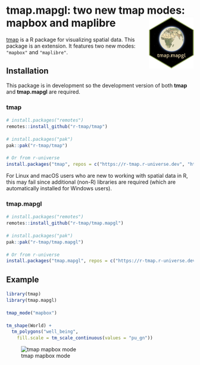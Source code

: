 
# tmap.mapgl: two new tmap modes: mapbox and maplibre <img src="man/figures/logo.png" align="right" height="139" alt="" />

[tmap](https://r-tmap.github.io/tmap/) is a R package for visualizing
spatial data. This package is an extension. It features two new modes:
`"mapbox"` and `"maplibre"`.

## Installation

This package is in development so the development version of both
**tmap** and **tmap.mapgl** are required.

### tmap

``` r
# install.packages("remotes")
remotes::install_github("r-tmap/tmap")

# install.packages("pak")
pak::pak("r-tmap/tmap")

# Or from r-universe
install.packages("tmap", repos = c("https://r-tmap.r-universe.dev", "https://cloud.r-project.org"))
```

For Linux and macOS users who are new to working with spatial data in R,
this may fail since additional (non-R) libraries are required (which are
automatically installed for Windows users).

### tmap.mapgl

``` r
# install.packages("remotes")
remotes::install_github("r-tmap/tmap.mapgl")

# install.packages("pak")
pak::pak("r-tmap/tmap.mapgl")

# Or from r-universe
install.packages("tmap.mapgl", repos = c("https://r-tmap.r-universe.dev", "https://cloud.r-project.org"))
```

## Example

``` r
library(tmap)
library(tmap.mapgl)

tmap_mode("mapbox")

tm_shape(World) + 
  tm_polygons("well_being",
    fill.scale = tm_scale_continuous(values = "pu_gn"))
```

<figure>
<img
src="https://r-tmap.github.io/tmap.mapgl/reference/figures/mapbox_well_being.jpg"
alt="tmap mapbox mode" />
<figcaption aria-hidden="true">tmap mapbox mode</figcaption>
</figure>
